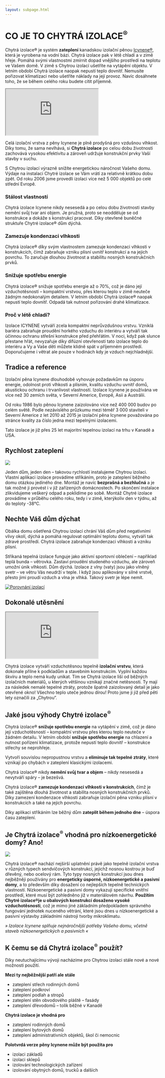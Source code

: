 ```yaml
---
layout: subpage.html
---
```


<!--<section gallery><div>-->

# CO JE TO CHYTRÁ IZOLACE<sup>®</sup>

Chytrá izolace® je systém **zateplení** kanadskou izolační pěnou [Icynene®](http://www.icynene.cz/), která je vyrobena na vodní bázi. Chytrá izolace pak v létě chladí a v zimě hřeje. Pomáhá svými vlastnostmi zmírnit dopad vnějšího prostředí na teplotu ve Vašem domě. V zimě s Chytrou izolací ušetříte na vytápění objektu. V letním období Chytrá izolace naopak nepustí teplo dovnitř. Nemusíte pořizovat klimatizaci nebo ušetříte náklady na její provoz. Navíc dosáhnete toho, že se během celého roku budete cítit příjemně.

<p><iframe src="https://www.youtube.com/embed/daQyY_9relI?feature=oembed" allowfullscreen></iframe></p>

Celá izolační vrstva z pěny Icynene je plně prodyšná pro vzdušnou vlhkost. Díky tomu, že sama nevlhává, si **Chytrá izolace** po celou dobu životnosti zachovává vysokou efektivitu a zároveň udržuje konstrukční prvky Vaší stavby v suchu.

S Chytrou izolací výrazně snížíte energetickou náročnost Vašeho domu. Výdaje na instalaci Chytré izolace se Vám vrátí za relativně krátkou dobu zpět. Od roku 2006 jsme provedli izolaci více než 5 000 objektů po celé střední Evropě.

<!--<div class="grid"><div class="col">-->

### Stálost vlastností
Chytrá izolace Icynene nikdy nesesedá a po celou dobu životnosti stavby nemění svůj tvar ani objem. Je pružná, proto se neodděluje se od konstrukce a dokáže s konstrukcí pracovat. Díky otevřené buněčné struktuře Chytré izolace® dům dýchá.

<!--</div><div class="col">-->

### Zamezuje kondenzaci vlhkosti
Chytrá izolace® díky svým vlastnostem zamezuje kondenzaci vlhkosti v konstrukcích, čímž zabraňuje vzniku plísní uvnitř konstrukcí a na jejich povrchu. To zaručuje dlouhou životnost a stabilitu nosných konstrukčních prvků.

<!--</div><div class="col">-->

### Snižuje spotřebu energie
Chytrá izolace® snižuje spotřebu energie až o 70%,  což je dáno její vzduchotěsností – kompaktní vrstvou, přes kterou teplo v zimě neuteče žádným nedokonalým detailem. V letním období Chytrá izolace® naopak nepustí teplo dovnitř. Odpadá tak nutnost pořizování drahé klimatizace.

<!--</div><div class="col">-->

### Proč v létě chladí?
Izolace ICYNENE vytváří zcela kompaktní neprůvzdušnou vrstvu. Vzniklá bariéra zabraňuje proudění horkého vzduchu do interiéru a vytváří tak účinnou ochranu střešní konstrukce před přehřátím. V noci, když pak slunce přestane hřát, nevyzařuje díky difúzní otevřenosti tato izolace teplo do interiéru a Vy a Vaše děti můžete klidně spát v příjemném prostředí. Doporučujeme i větrat ale pouze v hodinách kdy je vzduch nejchladnější.

<!--</div></div>-->


## Tradice a reference

Izolační pěna Icynene dlouhodobě vyhovuje požadavkům na úsporu energie, odolnost proti vlhkosti a plísním, kvalitu vzduchu uvnitř domů, akustickou ochranu i trvanlivost vlastností. Izolace Icynene je používána ve více než 30 zemích světa, v Severní Americe, Evropě, Asii a Austrálii.

Od roku 1986 bylo pěnou Icynene zaizolováno více než 400 000 budov po celém světě. Podle nezávislého průzkumu mezi téměř 3 000 staviteli v Severní Americe z let&nbsp;2010 až 2015 je izolační pěna Icynene považována po stránce kvality za číslo jedna mezi tepelnými izolacemi.

Tato izolace je již přes 25 let majoritní tepelnou izolací na trhu v Kanadě a USA.

## Rychlost zateplení

<!--<div class="grid"><div class="col">-->

[![](/assets/original/kalendar.jpeg)](/assets/original/kalendar.jpeg)

<!--</div><div class="col">-->

Jeden dům, jeden den – takovou rychlostí instalujeme Chytrou izolaci. Vlastní aplikaci izolace provádíme stříkáním, proto je zateplení běžného domu otázkou jediného dne. Montáž je navíc **bezprašná a bezhlučná** a je tak možné ji provést i v již zařízených domácnostech. Po skončení instalace zlikvidujeme veškerý odpad a poklidíme po sobě. Montáž Chytré izolace provádíme v průběhu celého roku, tedy i v zimě, kterýkoliv den v týdnu, až do teploty -38°C.

<!--</div></div>-->


## Nechte Váš dům dýchat

<!--<div class="grid"><div class="col">-->

Obálka domu ošetřená Chytrou izolací chrání Váš dům před negativními vlivy okolí, dýchá a pomáhá regulovat optimální teplotu domu, vytváří tak zdravé prostředí. Chytrá izolace zabraňuje kondenzaci vlhkosti a vzniku plísní.

Stříkaná tepelná izolace funguje jako aktivní sportovní oblečení – například teplá bunda – větrovka. Zastaví proudění studeného vzduchu, ale zároveň umožní únik vlhkosti. Dům dýchá. Izolace z vlny (vaty) jsou jako vlněný svetr – ve větru Vás neudrží v teple. I když jsou aplikovány v silné vrstvě, přesto jimi proudí vzduch a vlna je vlhká. Takový svetr je lépe nemít.

<!--</div><div class="col">-->

[![Porovnání izolací](/assets/original/porovnani-izolaci-1024x684.png)](/assets/original/porovnani-izolaci.png "Porovnání izolací")

<!--</div></div>-->


## Dokonalé utěsnění

<!--<div class="grid"><div class="col">-->

<p><iframe src="https://www.youtube.com/embed/IuNQONqOrPc?feature=oembed" allowfullscreen></iframe></p>

<!--</div><div class="col">-->

Chytrá izolace vytváří vzduchotěsnou tepelně **izolační vrstvu**, která dokonale přilne k podkladům a stavebním konstrukcím. Vyplní každou škvíru a teplo nemá kudy unikat. Tím se Chytrá izolace liší od běžných izolačních materiálů, u kterých většinou vznikají značné netěsnosti. Ty mají za následek nemalé tepelné ztráty, protože špatně zaizolovaný detail je jako otevřené okno! Všechno teplo uteče jednou dírou! Proto jsme ji již před pěti lety označili za „Chytrou“.

<!--</div></div>-->


## Jaké jsou výhody Chytré izolace<sup>®</sup></h1>

Chytrá izolace® **snižuje spotřebu energie** na vytápění v zimě, což je dáno její vzduchotěsností – kompaktní vrstvou přes kterou teplo neuteče v žádném detailu. V letním období **snižuje spotřebu energie** na chlazení a nutnost pořízení klimatizace, protože nepustí teplo dovnitř – konstrukce střechy se neprohřeje.

Vytvoří souvislou nepropustnou vrstvu a **eliminuje tak tepelné ztráty**, které vznikají po chybách v zateplení klasickými izolacemi.

Chytrá izolace® nikdy **nemění svůj tvar a objem** – nikdy nesesedá a nevytváří spáry – je bezešvá.

Chytrá izolace® **zamezuje kondenzaci vlhkosti v konstrukcích**, čímž je také zajištěna dlouhá životnost a stabilita nosných konstrukčních prvků. Díky zamezení kondenzace vlhkosti zabraňuje izolační pěna vzniku plísní v konstrukcích a také na jejich povrchu.

Díky aplikaci stříkáním lze běžný dům **zateplit během jednoho dne** – úspora času zateplení.


## Je Chytrá izolace<sup>®</sup> vhodná pro nízkoenergetické domy? Ano!

<!--<div class="grid"><div class="col">-->

[![](/assets/original/1396219091.jpg)](/assets/original/1396219091.jpg)

<!--</div><div class="col">-->

Chytrá izolace® nachází nejširší uplatnění právě jako tepelně izolační vrstva v různých typech sendvičových konstrukcí, jejichž nosnou kostrou je buď dřevěný, nebo ocelový rám. Tyto typy nosných konstrukcí jsou dnes nejběžněji používány pro **energeticky úsporné, nízkoenergetické a pasivní domy**, a to především díky dosažení co nejlepších tepelně technických vlastností. Nízkoenergetické a pasivní domy vykazují specifické vnitřní prostředí, které musí být zohledněno již v materiálovém návrhu. **Použitím Chytré izolace®je u obalových konstrukcí dosaženo vysoké vzduchotěsnosti**, což je mimo jiné základním předpokladem správného fungování jednotek nuceného větrání, které jsou dnes u nízkoenergetické a pasivní výstavby základními nástroji tvorby mikroklimatu.

*» Izolace Icynene splňuje nejnáročnější potřeby Vašeho domu, včetně staveb nízkoenergetických a pasivních «*

<!--</div></div>-->


## K čemu se dá Chytrá izolace<sup>®</sup> použít?</h1>

Díky neutuchajícímu vývoji nacházíme pro Chytrou izolaci stále nové a nové možnosti použití.

<!--<div class="grid"><div class="col">-->

**Mezi ty nejběžnější patří ale stále**

- zateplení střech rodinných domů
- zateplení podkroví
- zateplení podlah a stropů
- zateplení stěn obvodového pláště – fasády
- zateplení dřevodomů – tolik běžné v Kanadě

<!--</div><div class="col">-->

**Chytrá izolace je vhodná pro**

- zateplení rodinných domů
- zateplení bytových domů
- zateplení administrativních objektů, škol či nemocnic

<!--</div><div class="col">-->

**Polotvrdá verze pěny Icynene může být použita pro**

- izolaci základů
- izolaci sklepů
- izolování technologických zařízení
- izolování obytných domů, trucků a dalších

<!--</div></div>-->

<!--</div></section>-->
